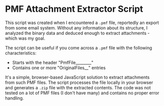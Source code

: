 # PMF Attachment Extractor Script

This script was created when I encountered a `.pmf` file, reportedly an export from some email system.
Without any information about its structure, I analyzed the binary data and deduced enough to extract attachments - which was my goal.

The script can be useful if you come across a `.pmf` file with the following characteristics:
- Starts with the header "PmfFile________"
- Contains one or more "OriginalFiles__" entries

It's a simple, browser-based JavaScript solution to extract attachments from such PMF files. The script processes the file locally in your browser and generates a `.zip` file with the extracted contents.
The code was not tested on a lot of PMF files (I don't have many) and contains no proper error handling.